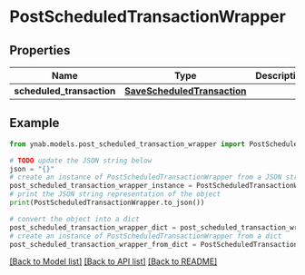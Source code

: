 # PostScheduledTransactionWrapper


## Properties

Name | Type | Description | Notes
------------ | ------------- | ------------- | -------------
**scheduled_transaction** | [**SaveScheduledTransaction**](SaveScheduledTransaction.md) |  | 

## Example

```python
from ynab.models.post_scheduled_transaction_wrapper import PostScheduledTransactionWrapper

# TODO update the JSON string below
json = "{}"
# create an instance of PostScheduledTransactionWrapper from a JSON string
post_scheduled_transaction_wrapper_instance = PostScheduledTransactionWrapper.from_json(json)
# print the JSON string representation of the object
print(PostScheduledTransactionWrapper.to_json())

# convert the object into a dict
post_scheduled_transaction_wrapper_dict = post_scheduled_transaction_wrapper_instance.to_dict()
# create an instance of PostScheduledTransactionWrapper from a dict
post_scheduled_transaction_wrapper_from_dict = PostScheduledTransactionWrapper.from_dict(post_scheduled_transaction_wrapper_dict)
```
[[Back to Model list]](../README.md#documentation-for-models) [[Back to API list]](../README.md#documentation-for-api-endpoints) [[Back to README]](../README.md)


